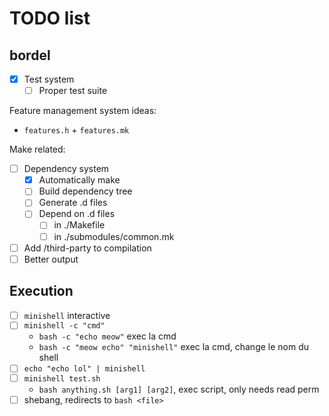 # TODO list

## bordel

- [x] Test system
  - [ ] Proper test suite

Feature management system ideas:
- `features.h` + `features.mk`

Make related:
- [ ] Dependency system
  - [x] Automatically make
  - [ ] Build dependency tree
  - [ ] Generate .d files
  - [ ] Depend on .d files
    - [ ] in ./Makefile
    - [ ] in ./submodules/common.mk
- [ ] Add /third-party to compilation
- [ ] Better output

## Execution

- [ ] `minishell` interactive
- [ ] `minishell -c "cmd"`
  - `bash -c "echo meow"` exec la cmd
  - `bash -c "meow echo" "minishell"` exec la cmd, change le nom du shell
- [ ] `echo "echo lol" | minishell`
- [ ] `minishell test.sh`
  - `bash anything.sh [arg1] [arg2]`, exec script, only needs read perm 
- [ ] shebang, redirects to `bash <file>`
